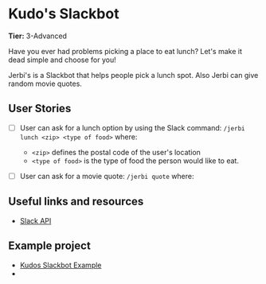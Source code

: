 # Kudo's Slackbot

**Tier:** 3-Advanced

Have you ever had problems picking a place to eat lunch? Let's make it dead simple and choose for you!

Jerbi's is a Slackbot that helps people pick a lunch spot. Also Jerbi can give random movie quotes.

## User Stories

-   [ ] User can ask for a lunch option by using the Slack command: `/jerbi lunch <zip> <type of food>` where:

    -   `<zip>` defines the postal code of the user's location
    -   `<type of food>` is the type of food the person would like to eat.

-   [ ] User can ask for a movie quote: `/jerbi quote` where:

## Useful links and resources

-   [Slack API](https://api.slack.com/)

## Example project

-   [Kudos Slackbot Example](https://cubic-quince.glitch.me/)
-    
